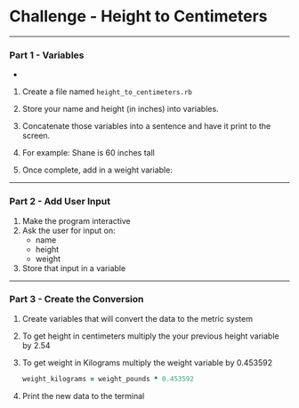 # Challenge - Height to Centimeters
- - - -
### Part 1 - Variables
-
1. Create a file named `height_to_centimeters.rb`
1. Store your name and height (in inches) into variables. 
1. Concatenate those variables into a sentence and have it print to the screen.
1. For example: Shane is 60 inches tall
	

1. Once complete, add in a weight variable:

- - - - 
### Part 2 - Add User Input

1. Make the program interactive
2. Ask the user for input on:
	- name
	- height
	- weight
3. Store that input in a variable 


- - - -
### Part 3 - Create the Conversion

1. Create variables that will convert the data to the metric system 
2. To get height in centimeters multiply the your previous height variable by 2.54


3. To get weight in Kilograms multiply the weight variable by 0.453592

	```ruby
	weight_kilograms = weight_pounds * 0.453592
	```
		
4. Print the new data to the terminal

